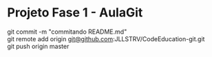 # Projeto Fase 1 - AulaGit

git commit -m "commitando README.md"  
git remote add origin git@github.com:JLLSTRV/CodeEducation-git.git  
git push origin master  
